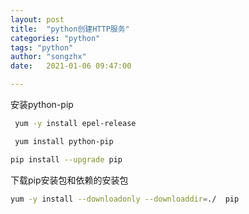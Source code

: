 ```yaml
---
layout: post
title:  "python创建HTTP服务"
categories: "python"
tags: "python"
author: "songzhx"
date:   2021-01-06 09:47:00

---
```


安装python-pip

```bash
 yum -y install epel-release

 yum install python-pip

pip install --upgrade pip
```

下载pip安装包和依赖的安装包

```bash
yum -y install --downloadonly --downloaddir=./  pip 
```

